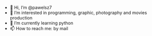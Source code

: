 - 👋 Hi, I’m @pawelsz7
- 👀 I’m interested in programming, graphic, photography and movies production
- 🌱 I’m currently learning python
- 📫 How to reach me: by mail

<!---
pawelsz7/pawelsz7 is a ✨ special ✨ repository because its `README.md` (this file) appears on your GitHub profile.
You can click the Preview link to take a look at your changes.
--->

